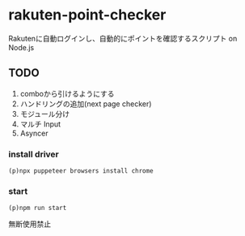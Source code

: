 # rakuten-point-checker

Rakutenに自動ログインし、自動的にポイントを確認するスクリプト on Node.js

## TODO
1. comboから引けるようにする
2. ハンドリングの追加(next page checker)
3. モジュール分け
4. マルチ Input
5. Asyncer


### install driver

`(p)npx puppeteer browsers install chrome`

### start

`(p)npm run start`

無断使用禁止
